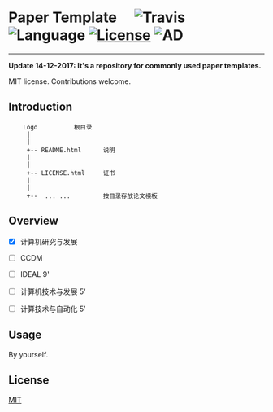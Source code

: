 

# Paper Template　 ![Travis](https://img.shields.io/travis/rust-lang/rust/master.svg) ![Language](https://img.shields.io/badge/format-doc/pdf/xls-orange.svg) [![License](https://img.shields.io/badge/license-MIT-blue.svg)](./LICENSE.md) ![AD](https://img.shields.io/badge/常用的-论文模板-ff69b4.svg)


-----------------


**Update 14-12-2017: It's a repository for commonly used paper templates.**

MIT license. Contributions welcome.

## Introduction

	    Logo          根目录
	     |
	     |
	     +-- README.html      说明
	     |
	     |
	     +-- LICENSE.html     证书
	     |
	     |
	     +--  ... ...         按目录存放论文模板



## Overview


- [x] 计算机研究与发展
- [ ] CCDM
- [ ] IDEAL 9'
- [ ] 计算机技术与发展 5‘
- [ ] 计算技术与自动化 5’


## Usage

By yourself.

## License

[MIT](https://github.com/parnec/Paper_Template/blob/master/LICENSE.md)

